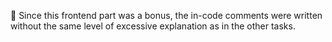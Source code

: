📝 Since this frontend part was a bonus, the in-code comments were written without the same level of excessive explanation as in the other tasks.
